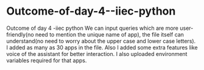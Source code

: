 # Outcome-of-day-4--iiec-python
Outcome of day 4 -iiec python
We can input queries which are more user-friendly(no need to mention the unique name of app), the file itself can understand(no need to worry about the upper case and lower case letters). I added as many as 30 apps in the file. Also I added some extra features like voice of the assistant for better interaction. I also uploaded environment variables required for that apps.
